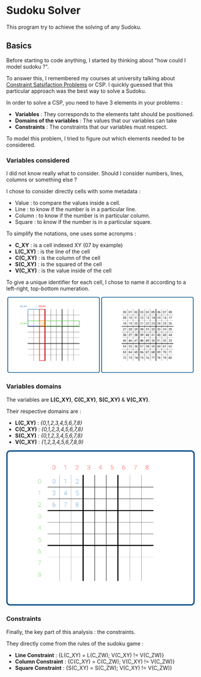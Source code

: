 # Sudoku Solver

This program try to achieve the solving of any Sudoku.

## Basics

Before starting to code anything, I started by thinking about "how could I model sudoku ?".

To answer this, I remembered my courses at university talking about [Constraint Satsifaction Problems](https://en.wikipedia.org/wiki/Constraint_satisfaction_problem) or CSP. I quickly guessed that this particular approach was the best way to solve a Sudoku.

In order to solve a CSP, you need to have 3 elements in your problems :

- **Variables** : They corresponds to the elements taht should be positioned.
- **Domains of the variables** : The values that our variables can take
- **Constraints** : The constraints that our variables must respect.

To model this problem, I tried to figure out which elements needed to be considered.

### Variables considered

I did not know really what to consider. Should I consider numbers, lines, columns or something else ?

I chose to consider directly cells with some metadata :

- Value : to compare the values inside a cell.
- Line : to know if the number is in a particular line.
- Column : to know if the number is in particular column.
- Square : to know if the number is in a particular square.

To simplify the notations, one uses some acronyms :

- **C_XY** : is a cell indexed XY (07 by example)
- **L(C_XY)** : is the line of the cell
- **C(C_XY)** : is the column of the cell
- **S(C_XY)** : is the squared of the cell
- **V(C_XY)** : is the value inside of the cell

To give a unique identifier for each cell, I chose to name it according to a left-right, top-bottom numeration.

<p align="middle">
  <img src="./preamble/grid-variables.png" width=49%  />
  <img src="./preamble/grid-numeration.png" width =49% /> 
</p>

### Variables domains

The variables are **L(C_XY)**, **C(C_XY)**, **S(C_XY)** & **V(C_XY)**.

Their respective domains are :

- **L(C_XY)** : *{0,1,2,3,4,5,6,7,8}*
- **C(C_XY)** : *{0,1,2,3,4,5,6,7,8}*
- **S(C_XY)** : *{0,1,2,3,4,5,6,7,8}*
- **V(C_XY)** : *{1,2,3,4,5,6,7,8,9}*

<p align="middle">
  <img src="./preamble/grid-domains.png" />
</p>

### Constraints

Finally, the key part of this analysis : the constraints.

They directly come from the rules of the sudoku game :

- **Line Constraint** : {L(C_XY) = L(C_ZW); V(C_XY) != V(C_ZW)}
- **Column Constraint** : {C(C_XY) = C(C_ZW); V(C_XY) != V(C_ZW)}
- **Square Constraint** : {S(C_XY) = S(C_ZW); V(C_XY) != V(C_ZW)}
